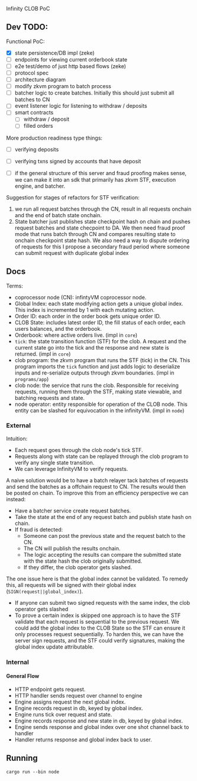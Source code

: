 Infinity CLOB PoC

## Dev TODO:

Functional PoC:

- [x] state persistence/DB impl (zeke)
- [ ] endpoints for viewing current orderbook state
- [ ] e2e test/demo of just http based flows
 (zeke)
- [ ] protocol spec
- [ ] architecture diagram
- [ ] modify zkvm program to batch process
- [ ] batcher logic to create batches. Initially this should just submit all batches to CN
- [ ] event listener logic for listening to withdraw / deposits
- [ ] smart contracts
   - [ ] withdraw / deposit
   - [ ] filled orders

More production readiness type things:

- [ ] verifying deposits
- [ ] verifying txns signed by accounts that have deposit

- [ ] if the general structure of this server and fraud proofing makes sense, we can make it into an sdk that primarily has zkvm STF, execution engine, and batcher.

Suggestion for stages of refactors for STF verification:

1) we run all request batches through the CN, result in all requests onchain and the end of batch state onchain.
2) State batcher just publishes state checkpoint hash on chain and pushes request batches and state checpoint to DA. We then need fraud proof mode that runs batch through CN and compares resulting state to onchain checkpoint state hash. We also need a way to dispute ordering of requests for this I propose a secondary fraud period where someone can submit request with duplicate global index

## Docs

Terms:

- coprocessor node (CN): infintyVM coprocessor node.
- Global Index: each state modifying action gets a unique global index. This index is incremented by 1 with each mutating action.
- Order ID: each order in the order book gets unique order ID.
- CLOB State: includes latest order ID, the fill status of each order, each users balances, and the orderbook.
- Orderbook: where active orders live. (impl in `core`)
- `tick`: the state transition function (STF) for the clob. A request and the current state go into the tick and the response and new state is returned. (impl in `core`)
- clob program: the zkvm program that runs the STF (tick) in the CN. This program imports the `tick` function and just adds logic to deserialize inputs and re-serialize outputs through zkvm boundaries. (impl in `programs/app`)
- clob node: the service that runs the clob. Responsible for receiving requests, running them through the STF, making state viewable, and batching requests and state.
- node operator: entity responsible for operation of the CLOB node. This entity can be slashed for equivocation in the infinityVM. (impl in `node`)

### External

Intuition:

- Each request goes through the clob node's tick STF.
- Requests along with state can be replayed through the clob program to verify any single state transition.
- We can leverage InfinityVM to verify requests.

A naive solution would be to have a batch relayer tack batches of requests and send the batches as a offchain request to CN. The results would then be posted on chain. To improve this from an efficiency perspective we can instead:

- Have a batcher service create request batches.
- Take the state at the end of any request batch and publish state hash on chain.
- If fraud is detected:
    - Someone can post the previous state and the request batch to the CN. 
    - The CN will publish the results onchain.
    - The logic accepting the results can compare the submitted state with the state hash the clob originally submitted.
    - If they differ, the clob operator gets slashed.

The one issue here is that the global index cannot be validated. To remedy this, all requests will be signed with their global index (`SIGN(request||global_index)`). 
- If anyone can submit two signed requests with the same index, the clob operator gets slashed
- To prove a certain index is skipped one approach is to have the STF validate that each request is sequential to the previous request. We could add the global index to the CLOB State so the STF can ensure it only processes request sequentially. To harden this, we can have the server sign requests, and the STF could verify signatures, making the global index update attributable.

### Internal

#### General Flow

- HTTP endpoint gets request.
- HTTP handler sends request over channel to engine
- Engine assigns request the next global index.
- Engine records request in db, keyed by global index.
- Engine runs tick over request and state.
- Engine records response and new state in db, keyed by global index.
- Engine sends response and global index over one shot channel back to handler
- Handler returns response and global index back to user.

## Running

```
cargo run --bin node
```